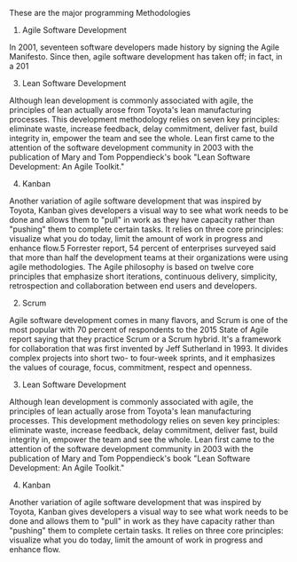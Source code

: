 These are the major programming Methodologies

1. Agile Software Development

In 2001, seventeen software developers made history by signing the Agile Manifesto. Since then, agile software development has taken off; in fact, in a 201


3. Lean Software Development

Although lean development is commonly associated with agile, the principles of lean actually arose from Toyota's lean manufacturing processes. This development methodology relies on seven key principles: eliminate waste, increase feedback, delay commitment, deliver fast, build integrity in, empower the team and see the whole. Lean first came to the attention of the software development community in 2003 with the publication of Mary and Tom Poppendieck's book "Lean Software Development: An Agile Toolkit."


4. Kanban

Another variation of agile software development that was inspired by Toyota, Kanban gives developers a visual way to see what work needs to be done and allows them to "pull" in work as they have capacity rather than "pushing" them to complete certain tasks. It relies on three core principles: visualize what you do today, limit the amount of work in progress and enhance flow.5 Forrester report, 54 percent of enterprises surveyed said that more than half the development teams at their organizations were using agile methodologies. The Agile philosophy is based on twelve core principles that emphasize short iterations, continuous delivery, simplicity, retrospection and collaboration between end users and developers.


2. Scrum

Agile software development comes in many flavors, and Scrum is one of the most popular with 70 percent of respondents to the 2015 State of Agile report saying that they practice Scrum or a Scrum hybrid. It's a framework for collaboration that was first invented by Jeff Sutherland in 1993. It divides complex projects into short two- to four-week sprints, and it emphasizes the values of courage, focus, commitment, respect and openness.


3. Lean Software Development

Although lean development is commonly associated with agile, the principles of lean actually arose from Toyota's lean manufacturing processes. This development methodology relies on seven key principles: eliminate waste, increase feedback, delay commitment, deliver fast, build integrity in, empower the team and see the whole. Lean first came to the attention of the software development community in 2003 with the publication of Mary and Tom Poppendieck's book "Lean Software Development: An Agile Toolkit."


4. Kanban

Another variation of agile software development that was inspired by Toyota, Kanban gives developers a visual way to see what work needs to be done and allows them to "pull" in work as they have capacity rather than "pushing" them to complete certain tasks. It relies on three core principles: visualize what you do today, limit the amount of work in progress and enhance flow.
